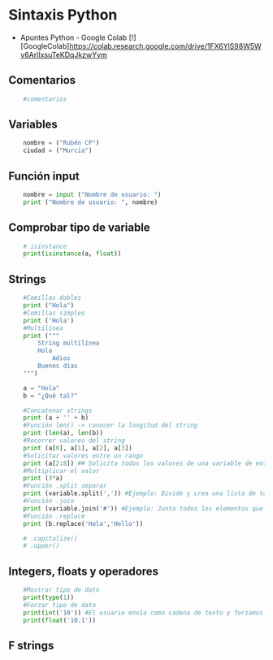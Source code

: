 # Sintaxis Python

* Apuntes Python - Google Colab
[!] [GoogleColab]https://colab.research.google.com/drive/1FX6YlS98W5Wv6ArlIxsuTeKDqJkzwYym


## Comentarios
```Python
    #comentarios
```
## Variables
```Python
    nombre = ("Rubén CP")
    ciudad = ("Murcia")
```
## Función input
```Python
    nombre = input ("Nombre de usuario: ")
    print ("Nombre de usuario: ", nombre)
```

## Comprobar tipo de variable
```Python
    # isinstance
    print(isinstance(a, float))
```

## Strings
```Python
    #Comillas dobles
    print ("Hola")
    #Comillas simples
    print ('Hola')
    #Multilínea
    print ("""
        String multilínea
        Hola
            Adios
        Buenos días    
    """)

    a = "Hola"
    b = "¿Qué tal?"

    #Concatenar strings
    print (a + '' + b)
    #Función len() -> conocer la longitud del string
    print (len(a), len(b))
    #Recorrer valores del string
    print (a[0], a[1], a[2], a[3])
    #Solicitar valores entre un rango
    print (a[2:8]) ## Solicita todos los valores de una variable de entre la posición 2-8
    #Multiplicar el valor
    print (3*a)
    #Función .split separar
    print (variable.split(',')) #Ejemplo: Divide y crea una lista de todas las palabras o frases tras una ","
    #Función .join
    print (variable.join('#')) #Ejemplo: Junta todos los elementos que contiene la variable y sepáralos con #.
    #Función .replace
    print (b.replace('Hola','Hello'))

    # .capitalize()
    # .upper()
```

## Integers, floats y operadores

```Python
    #Mostrar tipo de dato
    print(type(1))
    #Forzar tipo de dato
    print(int('10')) #El usuario envía como cadena de texto y forzamos a interpretar el número
    print(float('10.1'))
```




## F strings
